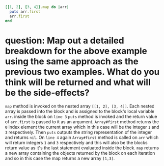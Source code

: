 ```ruby
[[1, 2], [3, 4]].map do |arr|
  puts arr.first
  arr.first
end
```
# question: Map out a detailed breakdown for the above example using the same approach as the previous two examples. What do you think will be returned and what will be the side-effects?

`map` method is invoked on the nested array `[[1, 2], [3, 4]]`. Each nested array is passed into the block and is assigned to the block's local variable `arr`. inside the block on `line 3` `puts` method is invoked and the return value of `arr.first` is passed to it as an argument. `Array#first` method returns the `0` index element the current array which in this case will be the integer `1` and `3` respectively. Then `puts` outputs the string representation of the integer and returns `nil`. On `line 4` again `Array#first` method is called on `arr` which will return integers `1` and `3` respectively and this will also be the blocks return value as it's the last statement evaluated inside the block.  `map` returns a new array containing the objects returned by the block on each iteration and so in this case the map returns a new array `[1,3]`.

